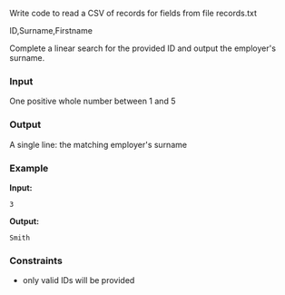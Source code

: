 Write code to read a CSV of records for fields from file records.txt

ID,Surname,Firstname

Complete a linear search for the provided ID and output the employer's surname.

### Input

One positive whole number between 1 and 5

### Output

A single line: the matching employer's surname

### Example

**Input:**

    3


**Output:**

    Smith

### Constraints

- only valid IDs will be provided 
